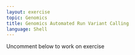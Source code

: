 ```yaml
---
layout: exercise
topic: Genomics
title: Genomics Automated Run Variant Calling
language: Shell
---
```

Uncomment below to work on exercise

<!--

### Assignment Exercise 1

#### Remembering shell scripts
Uncomment below to work on this exercise

<!--
### Key objectives:
- "Write a shell script with multiple variables."
- "Incorporate a `for` loop into a shell script."


Write a simple shell script to extract bad reads from the following FASTQ files.  
Put the list of ALL the bad reads from all the files in a file named SR01_S1_bad-reads.txt

*(Change the files to the exercise files)*

[SR01_S1_L001_R1_001.fastq.gz]({{ site.base.url }}/data/SR01_S1_L001_R1_001.fastq.gz)

[SR01_S1_L002_R1_001.fastq.gz]({{ site.base.url }}/data/SR01_S1_L002_R1_001.fastq.gz)

[SR01_S1_L003_R1_001.fastq.gz]({{ site.base.url }}/data/SR01_S1_L003_R1_001.fastq.gz)

[SR01_S1_L001_R4_001.fastq.gz]({{ site.base.url }}/data/SR01_S1_L001_R4_001.fastq.gz)

Use the following EXAMPLE script and change it to using 400 files using `for` loops 
Hint: use `n <- [1:400]`

~~~
$ for filename in *.zip
> do
> unzip $filename
> done
~~~

Use the following EXAMPLE script and change it to using 400 files using `for` loops
~~~
$ for infile in *.fastq
> do
> outfile=$infile\_trim.fastq
> java -jar ~/Trimmomatic-0.32/trimmomatic-0.32.jar SE $infile $outfile SLIDINGWINDOW:4:20 MINLEN:20
> done
~~~

#### Using `echo` statements

Change the script in above to echo the status of the trimmomatic process for each file

Hint: try using:
```
echo "Running FastQC on " $filename
```

#### Reproduce our variant calling workflow 

1. Index the reference genome for use by bwa and samtools
2. Align reads to reference genome
3. Convert the format of the alignment to sorted BAM, with some intermediate steps.
4. Calculate the read coverage of positions in the genome
5. Detect the single nucleotide polymorphisms (SNPs)
6. Filter and report the SNP variants in VCF (variant calling format)


~~~
genome=~/dc_workshop/data/ref_genome/ecoli_rel606.fasta
~~~

#### Creating Variables
Assign any name and the 
value using the assignment operator: '='. AND check the current
definition of your variable (by typing into your script: echo $variable_name) 

#### Index our reference genome for BWA.

~~~
bwa index $genome
~~~

#### How can you check the directory structure ofour results from: 

~~~
mkdir -p sai sam bam bcf vcf
~~~

str()

summary()

#### Indentation
Do statements within your `for` loop need to be indented? 
Run the following loop, then get rid of the indents.
What happens?
(output)

### Assignment Exercise 2

Check if our script is assigning the FASTQ filename variables correctly. 

Write a script that uses the base name "money" from a set of files in a folder
(give a list of five files money1.fastq, etc)

NOTE: These lines extract the base name of the file
(excluding the path and `.fastq` extension) and assign it
to a new variable called `base` variable. Add `done` again at the end so we can test our script.

~~~
    base=$(basename $fq .fastq_trim.fastq)
    echo "base name is $base"
    done
~~~

Use an `echo` statements for the base name of the file
to create output files in the above script and 

store the names of our output files as variables. 

Remember to delete the `done` line from your script before adding these lines.

~~~
    fq=~/dc_workshop/data/trimmed_fastq_small/$base\.fastq_trim.fastq
    sai=~/dc_workshop/results/sai/$base\_aligned.sai
    sam=~/dc_workshop/results/sam/$base\_aligned.sam
    bam=~/dc_workshop/results/bam/$base\_aligned.bam
    sorted_bam=~/dc_workshop/results/bam/$base\_aligned_sorted.bam
    raw_bcf=~/dc_workshop/results/bcf/$base\_raw.bcf
    variants=~/dc_workshop/results/bcf/$base\_variants.bcf
    final_variants=~/dc_workshop/results/vcf/$base\_final_variants.vcf     
~~~

#### Describe the lines above in detail

Now that we've created our variables, we can start doing the steps of our workflow. Remove the `done` line from the end of
your script and add the following lines. 

### Assignment Exercise 3

1) align the reads to the reference genome and output a `.sai` file:

~~~
    bwa aln $genome $fq > $sai
~~~

2) convert the output to SAM format:

~~~
    bwa samse $genome $sai $fq > $sam
~~~

3) convert the SAM file to BAM format:

~~~
    samtools view -S -b $sam > $bam
~~~

4) sort the BAM file:

~~~
    samtools sort -f $bam $sorted_bam
~~~

5) index the BAM file for display purposes:

~~~
    samtools index $sorted_bam
~~~

6) do the first pass on variant calling by counting
read coverage

~~~
    samtools mpileup -g -f $genome $sorted_bam > $raw_bcf
~~~

7) call SNPs with bcftools:

~~~
    bcftools view -bvcg $raw_bcf > $variants
~~~

8) filter the SNPs for the final output:

~~~
    bcftools view $variants | /usr/share/samtools/vcfutils.pl varFilter - > $final_variants
    done
~~~

We added a `done` line after the SNP filtering step because this is the last step in our `for` loop.

Your script should now look like this:

~~~
cd ~/dc_workshop/results

genome=~/dc_workshop/data/ref_genome/ecoli_rel606.fasta

bwa index $genome

mkdir -p sai sam bam bcf vcf

for fq in ~/dc_workshop/data/trimmed_fastq_small/*.fastq
    do
    echo "working with file $fq"

    base=$(basename $fq .fastq_trim.fastq)
    echo "base name is $base"

    fq=~/dc_workshop/data/trimmed_fastq_small/$base\.fastq_trim.fastq
    sai=~/dc_workshop/results/sai/$base\_aligned.sai
    sam=~/dc_workshop/results/sam/$base\_aligned.sam
    bam=~/dc_workshop/results/bam/$base\_aligned.bam
    sorted_bam=~/dc_workshop/results/bam/$base\_aligned_sorted.bam
    raw_bcf=~/dc_workshop/results/bcf/$base\_raw.bcf
    variants=~/dc_workshop/results/bcf/$base\_variants.bcf
    final_variants=~/dc_workshop/results/vcf/$base\_final_variants.vcf 

    bwa aln $genome $fq > $sai
    bwa samse $genome $sai $fq > $sam
    samtools view -S -b $sam > $bam
    samtools sort -f $bam $sorted_bam
    samtools index $sorted_bam
    samtools mpileup -g -f $genome $sorted_bam > $raw_bcf
    bcftools view -bvcg $raw_bcf > $variants
    bcftools view $variants | /usr/share/samtools/vcfutils.pl varFilter - > $final_variants
    done
~~~
{: .output}

Add comments to your code so that you (or a collaborator) can make sense of what you did later. 

Now we can run our script:

~~~
$ bash run_variant_calling.sh
~~~

### Exercise 4
#### BWA variations

BWA-backtrack, `aln + samse + sampe` 

BWA-SW `bwasw` 

BWA-MEM, `mem`

*Trick question:*

 BWA-backtrack is designed for Illumina sequence reads up to 100bp, while the rest two are better fitted for 
longer sequences ranged from 70bp to 1Mbp. A general rule of thumb is to use `bwa mem` for reads longer than 70 bp, whereas 
`bwa aln` has a moderately higher mapping rate and a shorter run 
time for short reads (~36bp). 

Read the indepth discussion in the [bwa doc page](http://bio-bwa.sourceforge.net/bwa.shtml) as well as in this 
[blog post](http://crazyhottommy.blogspot.ca/2017/06/bwa-aln-or-bwa-mem-for-short-reads-36bp.html).

### Important NOTES:

In this lesson we have been using the `aln` for performing the 
alignment, but the same process can be performed with `bwa mem` 
which doesn't require the creation of the index files. The 
process is modified starting from `mkdir` step, and omitting all 
directories relevant to the `.sai` index files, *i.e.*:

> Create output paths for various intermediate and result files.
>
> ~~~
> $ mkdir -p results/sam results/bam results/bcf results/vcf
> ~~~
> {: .bash}
>
> Assign file names to variables
>
> ~~~
> $ fq=data/trimmed_fastq/$base\.fastq
> $ sam=results/sam/$base\_aligned.sam
> $ bam=results/bam/$base\_aligned.bam
> $ sorted_bam=results/bam/$base\_aligned_sorted.bam
> $ raw_bcf=results/bcf/$base\_raw.bcf
> $ variants=results/bcf/$base\_variants.bcf
> $ final_variants=results/vcf/$base\_final_variants.vcf  
> ~~~
> {: .bash}
>
> Run the alignment
> 
> ~~~
> $ bwa mem -M $genome $fq > $sam
> ~~~
 

#### As an exercise, try and change your existing script file, from using the `aln` method to the `mem` method.

### Keypoints:
- "We can combine multiple commands into a shell script to automate a workflow."
- "Use `echo` statements within your scripts to get an automated progress update."
-->



